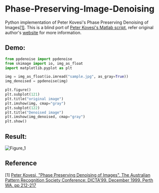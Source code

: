 # Phase-Preserving-Image-Denoising
Python implementation of Peter Kovesi's Phase Preserving Denoising of Images[[1]](#1).
This is a blind port of [Peter Kovesi's Matlab script](https://www.peterkovesi.com/matlabfns/index.html#noisecomp), refer original author's [website](https://www.peterkovesi.com/index.html) for more information.

## Demo:
```python
from ppdenoise import ppdenoise
from skimage import io, img_as_float
import matplotlib.pyplot as plt

img = img_as_float(io.imread("sample.jpg", as_gray=True))
img_denoised = ppdenoise(img)

plt.figure()
plt.subplot(121)
plt.title("original image")
plt.imshow(img, cmap="gray")
plt.subplot(122)
plt.title("Denoised image")
plt.imshow(img_denoised, cmap="gray")
plt.show()
```
## Result:
![Figure_1](https://user-images.githubusercontent.com/39316548/124165855-e4f80400-dabf-11eb-816f-0e17e261f369.png)
## Reference
<a id="1">[1]</a>
[Peter Kovesi, "Phase Preserving Denoising of Images". 
The Australian Pattern Recognition Society Conference: DICTA'99. 
December 1999. Perth WA. pp 212-217](https://www.peterkovesi.com/papers/denoise.pdf)
<br>
